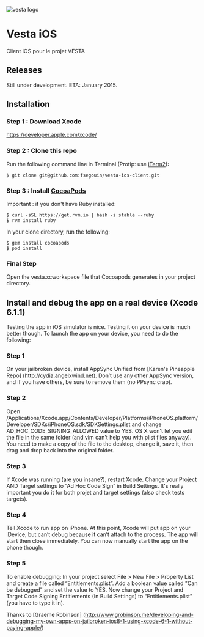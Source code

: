 ![vesta logo](http://oi61.tinypic.com/35iapzp.jpg)

# Vesta iOS

Client iOS pour le projet VESTA

## Releases

Still under development. ETA: January 2015.

## Installation

### Step 1 : Download Xcode
<https://developer.apple.com/xcode/>

### Step 2 : Clone this repo
Run the following command line in Terminal (Protip: use [iTerm2](http://www.iterm2.com/#/section/home)):

	$ git clone git@github.com:fsegouin/vesta-ios-client.git

### Step 3 : Install [CocoaPods](http://cocoapods.org/)

Important : if you don't have Ruby installed:

	$ curl -sSL https://get.rvm.io | bash -s stable --ruby
	$ rvm install ruby
	
In your clone directory, run the following:

	$ gem install cocoapods
	$ pod install

### Final Step

Open the vesta.xcworkspace file that Cocoapods generates in your project directory.

## Install and debug the app on a real device (Xcode 6.1.1)

Testing the app in iOS simulator is nice. Testing it on your device is much better though.
To launch the app on your device, you need to do the following:

### Step 1

On your jailbroken device, install AppSync Unified from [Karen's Pineapple Repo] (http://cydia.angelxwind.net).
Don’t use any other AppSync version, and if you have others, be sure to remove them (no PPsync crap).

### Step 2

Open /Applications/Xcode.app/Contents/Developer/Platforms/iPhoneOS.platform/Developer/SDKs/iPhoneOS.sdk/SDKSettings.plist and change AD_HOC_CODE_SIGNING_ALLOWED value to YES. OS X won't let you edit the file in the same folder (and vim can't help you  with plist files anyway). You need to make a copy of the file to the desktop, change it, save it, then drag and drop back into the original folder.

### Step 3

If Xcode was running (are you insane?), restart Xcode.
Change your Project AND Target settings to “Ad Hoc Code Sign” in Build Settings. It's really important you do it for both projet and target settings (also check tests targets).

### Step 4

Tell Xcode to run app on iPhone. At this point, Xcode will put app on your iDevice, but can’t debug because it can’t attach to the process. The app will start then close immediately. You can now manually start the app on the phone though.

### Step 5
To enable debugging: In your project select File > New File > Property List and create a file called “Entitlements.plist”.
Add a boolean value called "Can be debugged" and set the value to YES.
Now change your Project and Target Code Signing Entitlements (In Build Settings) to “Entitlements.plist” (you have to type it in).

Thanks to [Graeme Robinson] (http://www.grobinson.me/developing-and-debugging-my-own-apps-on-jailbroken-ios8-1-using-xcode-6-1-without-paying-apple/)
